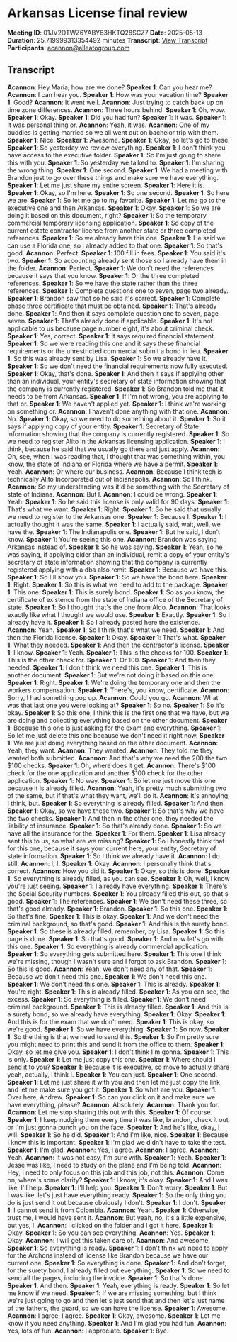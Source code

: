 # Arkansas License final review
**Meeting ID**: 01JV2DTWZ6YABY63HKTQ28SCZ7
**Date**: 2025-05-13
**Duration**: 25.719999313354492 minutes
**Transcript**: [View Transcript](https://app.fireflies.ai/view/01JV2DTWZ6YABY63HKTQ28SCZ7)
**Participants**: acannon@alleatogroup.com

## Transcript
**Acannon**: Hey Maria, how are we done?
**Speaker 1**: Can you hear me?
**Acannon**: I can hear you.
**Speaker 1**: How was your vacation time?
**Speaker 1**: Good?
**Acannon**: It went well.
**Acannon**: Just trying to catch back up on time zone differences.
**Acannon**: Three hours behind.
**Speaker 1**: Oh, wow.
**Speaker 1**: Okay.
**Speaker 1**: Did you had fun?
**Speaker 1**: It was.
**Speaker 1**: It was personal thing or.
**Acannon**: Yeah, it was.
**Acannon**: One of my buddies is getting married so we all went out on bachelor trip with them.
**Speaker 1**: Nice.
**Speaker 1**: Awesome.
**Speaker 1**: Okay, so let's go to these.
**Speaker 1**: So yesterday we review everything.
**Speaker 1**: I don't think you have access to the executive folder.
**Speaker 1**: So I'm just going to share this with you.
**Speaker 1**: So yesterday we talked to.
**Speaker 1**: I'm sharing the wrong thing.
**Speaker 1**: One second.
**Speaker 1**: We had a meeting with Brandon just to go over these things and make sure we have everything.
**Speaker 1**: Let me just share my entire screen.
**Speaker 1**: Here it is.
**Speaker 1**: Okay, so I'm here.
**Speaker 1**: So one second.
**Speaker 1**: So here we are.
**Speaker 1**: So let me go to my favorite.
**Speaker 1**: Let me go to the executive one and then Arkansas.
**Speaker 1**: Okay.
**Speaker 1**: So we are doing it based on this document, right?
**Speaker 1**: So the temporary commercial temporary licensing application.
**Speaker 1**: So copy of the current estate contractor license from another state or three completed references.
**Speaker 1**: So we already have this one.
**Speaker 1**: He said we can use a Florida one, so I already added to that one.
**Speaker 1**: So that's good.
**Acannon**: Perfect.
**Speaker 1**: 100 fill in fees.
**Speaker 1**: You said it's two.
**Speaker 1**: So accounting already sent those so I already have them in the folder.
**Acannon**: Perfect.
**Speaker 1**: We don't need the references because it says that you know.
**Speaker 1**: Or the three completed references.
**Speaker 1**: So we have the state rather than the three references.
**Speaker 1**: Complete questions one to seven, page two already.
**Speaker 1**: Brandon saw that so he said it's correct.
**Speaker 1**: Complete phase three certificate that must be obtained.
**Speaker 1**: That's already done.
**Speaker 1**: And then it says complete question one to seven, page seven.
**Speaker 1**: That's already done if applicable.
**Speaker 1**: It's not applicable to us because page number eight, it's about criminal check.
**Speaker 1**: Yes, correct.
**Speaker 1**: It says required financial statement.
**Speaker 1**: So we were reading this one and it says these financial requirements or the unrestricted commercial submit a bond in lieu.
**Speaker 1**: So this was already sent by Lisa.
**Speaker 1**: So we already have it.
**Speaker 1**: So we don't need the financial requirements now fully executed.
**Speaker 1**: Okay, that's done.
**Speaker 1**: And then it says if applying other than an individual, your entity's secretary of state information showing that the company is currently registered.
**Speaker 1**: So Brandon told me that it needs to be from Arkansas.
**Speaker 1**: If I'm not wrong, you are applying to that or.
**Speaker 1**: We haven't applied yet.
**Speaker 1**: I think we're working on something or.
**Acannon**: I haven't done anything with that one.
**Acannon**: No.
**Speaker 1**: Okay, so we need to do something about it.
**Speaker 1**: So it says if applying copy of your entity.
**Speaker 1**: Secretary of State information showing that the company is currently registered.
**Speaker 1**: So we need to register Alito in the Arkansas licensing application.
**Speaker 1**: I think, because he said that we usually go there and just apply.
**Acannon**: Oh, see, when I was reading that, I thought that was something within, you know, the state of Indiana or Florida where we have a permit.
**Speaker 1**: Yeah.
**Acannon**: Or where our business.
**Acannon**: Because I think tech is technically Alito Incorporated out of Indianapolis.
**Acannon**: So I think.
**Acannon**: So my understanding was it'd be something with the Secretary of state of Indiana.
**Acannon**: But I.
**Acannon**: I could be wrong.
**Speaker 1**: Yeah.
**Speaker 1**: So he said this license is only valid for 90 days.
**Speaker 1**: That's what we want.
**Speaker 1**: Right.
**Speaker 1**: So he said that usually we need to register to the Arkansas one.
**Speaker 1**: Because I.
**Speaker 1**: I actually thought it was the same.
**Speaker 1**: I actually said, wait, well, we have the.
**Speaker 1**: The Indianapolis one.
**Speaker 1**: But he said, I don't know.
**Speaker 1**: You're seeing this one.
**Acannon**: Brandon was saying Arkansas instead of.
**Speaker 1**: So he was saying.
**Speaker 1**: Yeah, so he was saying, if applying older than an individual, remit a copy of your entity's secretary of state information showing that the company is currently registered applying with a dba also remit.
**Speaker 1**: Because we have this.
**Speaker 1**: So I'll show you.
**Speaker 1**: So we have the bond here.
**Speaker 1**: Right.
**Speaker 1**: So this is what we need to add to the package.
**Speaker 1**: This one.
**Speaker 1**: This is surely bond.
**Speaker 1**: So as you know, the certificate of existence from the state of Indiana office of the Secretary of state.
**Speaker 1**: So I thought that's the one from Aldo.
**Acannon**: That looks exactly like what I thought we would use.
**Speaker 1**: Exactly.
**Speaker 1**: So I already have it.
**Speaker 1**: So I already pasted here the existence.
**Acannon**: Yeah.
**Speaker 1**: So I think that's what we need.
**Speaker 1**: And then the Florida license.
**Speaker 1**: Okay.
**Speaker 1**: That's what.
**Speaker 1**: What they needed.
**Speaker 1**: And then the contractor's license.
**Speaker 1**: I know.
**Speaker 1**: Yeah.
**Speaker 1**: This is the checks for 100.
**Speaker 1**: This is the other check for.
**Speaker 1**: Or 100.
**Speaker 1**: And then they needed.
**Speaker 1**: I don't think we need this one.
**Speaker 1**: This is another document.
**Speaker 1**: But we're not doing it based on this one.
**Speaker 1**: Right.
**Speaker 1**: We're doing the temporary one and then the workers compensation.
**Speaker 1**: There's, you know, certificate.
**Acannon**: Sorry, I had something pop up.
**Acannon**: Could you go.
**Acannon**: What was that last one you were looking at?
**Speaker 1**: So no.
**Speaker 1**: So it's okay.
**Speaker 1**: So this one, I think this is the first one that we have, but we are doing and collecting everything based on the other document.
**Speaker 1**: Because this one is just asking for the exam and everything.
**Speaker 1**: So let me just delete this one because we don't need it right now.
**Speaker 1**: We are just doing everything based on the other document.
**Acannon**: Yeah, they want.
**Acannon**: They wanted.
**Acannon**: They told me they wanted both submitted.
**Acannon**: And that's why we need the 200 the two $100 checks.
**Speaker 1**: Oh, where does it get.
**Acannon**: There's $100 check for the one application and another $100 check for the other application.
**Speaker 1**: No way.
**Speaker 1**: So let me just move this one because it is already filled.
**Acannon**: Yeah, it's pretty much submitting two of the same, but if that's what they want, we'll do it.
**Acannon**: It's annoying, I think, but.
**Speaker 1**: So everything is already filled.
**Speaker 1**: And then.
**Speaker 1**: Okay, so we have these two.
**Speaker 1**: So that's why we have the two checks.
**Speaker 1**: And then in the other one, they needed the liability of insurance.
**Speaker 1**: So that's already done.
**Speaker 1**: So we have all the insurance for the.
**Speaker 1**: For them.
**Speaker 1**: Lisa already sent this to us, so what are we missing?
**Speaker 1**: So I honestly think that for this one, because it says your current here, your entity, Secretary of state information.
**Speaker 1**: So I think we already have it.
**Acannon**: I do still.
**Acannon**: I, I.
**Speaker 1**: Okay.
**Acannon**: I personally think that's correct.
**Acannon**: How you did it.
**Speaker 1**: Okay, so this is done.
**Speaker 1**: So everything is already filled, as you can see.
**Speaker 1**: Oh, well, I know you're just seeing.
**Speaker 1**: I already have everything.
**Speaker 1**: There's the Social Security numbers.
**Speaker 1**: You already filled this out, so that's good.
**Speaker 1**: The references.
**Speaker 1**: We don't need these three, so that's good already.
**Speaker 1**: Brandon.
**Speaker 1**: So this one.
**Speaker 1**: So that's fine.
**Speaker 1**: This is okay.
**Speaker 1**: And we don't need the criminal background, so that's good.
**Speaker 1**: And this is the surety bond.
**Speaker 1**: So these is already filled, remember, by Lisa.
**Speaker 1**: So this page is done.
**Speaker 1**: So that's good.
**Speaker 1**: And now let's go with this one.
**Speaker 1**: So everything is already commercial application.
**Speaker 1**: So everything gets submitted here.
**Speaker 1**: This one I think we're missing, though I wasn't sure and I forgot to ask Brandon.
**Speaker 1**: So this is good.
**Acannon**: Yeah, we don't need any of that.
**Speaker 1**: Because we don't need this one.
**Speaker 1**: We don't need this one.
**Speaker 1**: We don't need this one.
**Speaker 1**: This is already.
**Speaker 1**: You're right.
**Speaker 1**: This is already filled.
**Speaker 1**: As you can see, the excess.
**Speaker 1**: So everything is filled.
**Speaker 1**: We don't need criminal background.
**Speaker 1**: This is already filled.
**Speaker 1**: And this is a surety bond, so we already have everything.
**Speaker 1**: Okay.
**Speaker 1**: And this is for the exam that we don't need.
**Speaker 1**: This is okay, so we're good.
**Speaker 1**: So we have everything.
**Speaker 1**: So now.
**Speaker 1**: So the thing is that we need to send this.
**Speaker 1**: So I'm pretty sure you might need to print this and send it from the office to them.
**Speaker 1**: Okay, so let me give you.
**Speaker 1**: I don't think I'm gonna.
**Speaker 1**: This is only.
**Speaker 1**: Let me just copy this one.
**Speaker 1**: Where should I send it to you?
**Speaker 1**: Because it is executive, so move to actually share yeah, actually, I think I.
**Speaker 1**: You can just.
**Speaker 1**: One second.
**Speaker 1**: Let me just share it with you and then let me just copy the link and let me make sure you got it.
**Speaker 1**: So what are you.
**Speaker 1**: Over here, Andrew.
**Speaker 1**: So can you click on it and make sure we have everything, please?
**Acannon**: Absolutely.
**Acannon**: Thank you for.
**Acannon**: Let me stop sharing this out with this.
**Speaker 1**: Of course.
**Speaker 1**: I keep nudging them every time it was like, brandon, check it out or I'm just gonna punch you on the face.
**Speaker 1**: And he's like, okay, I will.
**Speaker 1**: So he did.
**Speaker 1**: And I'm like, nice.
**Speaker 1**: Because I know this is important.
**Speaker 1**: I'm glad we didn't have to take the test.
**Speaker 1**: I'm glad.
**Acannon**: Yes, I agree.
**Acannon**: I agree.
**Acannon**: Yeah.
**Acannon**: It was not easy, I'm sure with.
**Speaker 1**: Yeah.
**Speaker 1**: Jesse was like, I need to study on the plane and I'm being told.
**Acannon**: Hey, I need to only focus on this job and this job, not this.
**Acannon**: Come on, where's some clarity?
**Speaker 1**: I know, it's okay.
**Speaker 1**: And I was like, I'll help.
**Speaker 1**: I'll help you.
**Speaker 1**: Don't worry.
**Speaker 1**: But I was like, let's just have everything ready.
**Speaker 1**: So the only thing you do is just send it out because obviously I don't.
**Speaker 1**: I don't.
**Speaker 1**: I cannot send it from Colombia.
**Acannon**: Yeah.
**Speaker 1**: Otherwise, trust me, I would have sent it.
**Acannon**: But yeah, no, it's a little expensive, but yes, I.
**Acannon**: I clicked on the folder and I got it here.
**Speaker 1**: Okay.
**Speaker 1**: So you can see everything.
**Acannon**: Yes.
**Speaker 1**: Okay.
**Acannon**: I will get this taken care of.
**Acannon**: And awesome.
**Speaker 1**: So everything is ready.
**Speaker 1**: I don't think we need to apply for the Archons instead of license like Brandon because we have our current one.
**Speaker 1**: So everything is done.
**Speaker 1**: And don't forget, for the surety bond, l already filled out everything.
**Speaker 1**: So we need to send all the pages, including the invoice.
**Speaker 1**: So that's done.
**Speaker 1**: And then.
**Speaker 1**: Yeah, everything is ready.
**Speaker 1**: So let me know if we need.
**Speaker 1**: If we are missing something, but I think we're just going to go and then let's just send that and then let's just name of the fathers, the guard, so we can have the license.
**Speaker 1**: Awesome.
**Acannon**: I agree, I agree.
**Speaker 1**: Okay, awesome.
**Speaker 1**: Let me know if you need anything.
**Speaker 1**: And I'm glad you had fun.
**Acannon**: Yes, lots of fun.
**Acannon**: I appreciate.
**Speaker 1**: Bye.